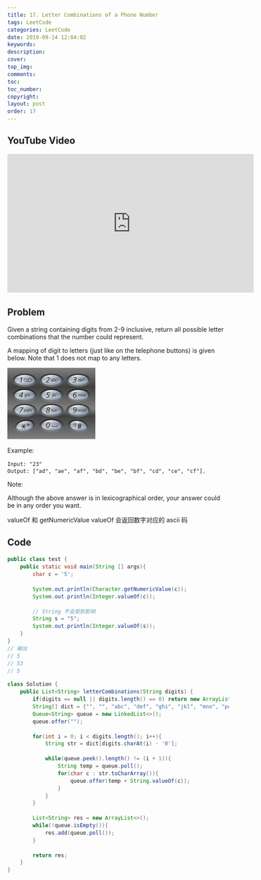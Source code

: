 ```yaml
---
title: 17. Letter Combinations of a Phone Number
tags: LeetCode
categories: LeetCode
date: 2019-09-14 12:04:02
keywords:
description:
cover:
top_img:
comments:
toc:
toc_number:
copyright:
layout: post
order: 17
---
```


## YouTube Video

<iframe width="560" height="315" src="https://www.youtube.com/embed/1moKZtCU2QI" frameborder="0" allow="accelerometer; autoplay; encrypted-media; gyroscope; picture-in-picture" allowfullscreen></iframe>

## Problem

Given a string containing digits from 2-9 inclusive, return all possible letter combinations that the number could represent.

A mapping of digit to letters (just like on the telephone buttons) is given below. Note that 1 does not map to any letters.

![image tooltip here](./assets/17.png)

Example:

```
Input: "23"
Output: ["ad", "ae", "af", "bd", "be", "bf", "cd", "ce", "cf"].
```

Note:

Although the above answer is in lexicographical order, your answer could be in any order you want.

valueOf 和 getNumericValue
valueOf 会返回数字对应的 ascii 码

## Code

```java
public class test {
    public static void main(String [] args){
        char c = '5';

        System.out.println(Character.getNumericValue(c));
        System.out.println(Integer.valueOf(c));

        // String 不会受到影响
        String s = "5";
        System.out.println(Integer.valueOf(s));
    }
}
// 输出
// 5
// 53
// 5
```

```java
class Solution {
    public List<String> letterCombinations(String digits) {
        if(digits == null || digits.length() == 0) return new ArrayList<>();
        String[] dict = {"", "", "abc", "def", "ghi", "jkl", "mno", "pqrs", "tuv", "wxyz"};
        Queue<String> queue = new LinkedList<>();
        queue.offer("");

        for(int i = 0; i < digits.length(); i++){
            String str = dict[digits.charAt(i) - '0'];

            while(queue.peek().length() != (i + 1)){
                String temp = queue.poll();
                for(char c : str.toCharArray()){
                    queue.offer(temp + String.valueOf(c));
                }
            }
        }

        List<String> res = new ArrayList<>();
        while(!queue.isEmpty()){
            res.add(queue.poll());
        }

        return res;
    }
}
```
